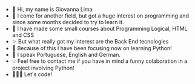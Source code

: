 - 👋 Hi, my name is Giovanna Lima
- 👀 I come for another field, but got a huge interest on programming and since some months decided to try to learn it. 
- 💭 I have made some small courses about Programming Logical, HTML and CSS
- ✨ But what really got my interest are the Back End tecnologies
- 🌱 Because of this I have been focusing now on learning Python!
- 💬 I speak Portuguese, English and German. 
- 💡 Feel free to contact me if you have in mind a funny colaboration in a project involving Python!
- 👩🏼‍💻 Let's code! 
